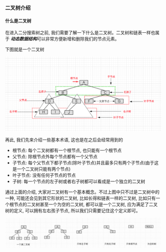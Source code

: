 ### 二叉树介绍

#### 什么是二叉树
在进入二分搜索树之前, 我们需要了解一下什么是二叉树。二叉树和链表一样也属于
***动态数据结构***可以非常方便新增和删除我们的节点元素。

下图就是一个二叉树

![二叉树概念图](https://github.com/basebase/document/blob/master/DataStructure/%E4%BA%8C%E5%88%86%E6%90%9C%E7%B4%A2%E6%A0%91/%E5%9B%BE%E7%89%87/%E4%BA%8C%E5%8F%89%E6%A0%91%E6%A6%82%E5%BF%B5%E5%9B%BE.png?raw=true)


再此, 我们先来介绍一些基本术语, 这也是在之后会经常用到的
* 根节点: 每个二叉树都有一个根节点, 也只能有一个根节点
* 父节点: 除根节点外每个节点都有一个父节点
* 子节点: 每个父节点下都子节点(除叶子节点)并且最多只有两个子节点(由于这是一个二叉树只能有两个节点)
* 叶子节点: 没有任何子节点的节点
* 子树: 每一个节点的左子树或者右子树都可以看成是一个独立的二叉树

通过上面的介绍, 大家对二叉树有一个基本概念。不过上图中只不过是二叉树中的一种, 可能还会见到其它形状的二叉树, 比如长得和链表一样的二叉树, 比如只有一个根节点的二叉树甚至一个为空的二叉树, 都可以是一个二叉树, 应为满足了二叉树的定义, 可以拥有左右孩子节点, 所以我们只需要记住这个定义即可。

![多种二叉树形状](https://github.com/basebase/document/blob/master/DataStructure/%E4%BA%8C%E5%88%86%E6%90%9C%E7%B4%A2%E6%A0%91/%E5%9B%BE%E7%89%87/%E5%A4%9A%E7%A7%8D%E4%BA%8C%E5%8F%89%E6%A0%91%E5%BD%A2%E7%8A%B6.png?raw=true)

